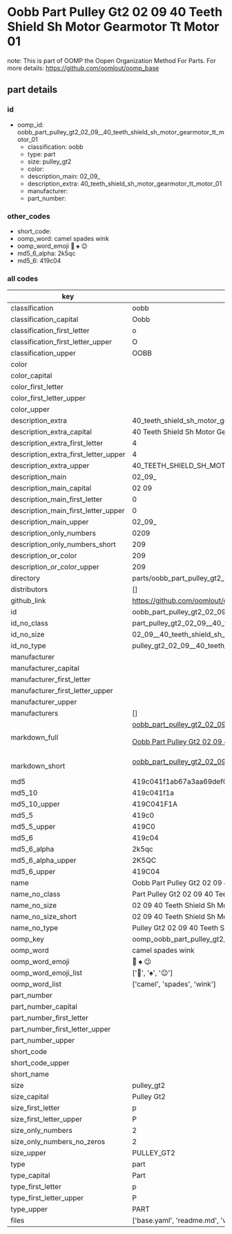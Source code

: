 # Oobb Part Pulley Gt2 02 09  40 Teeth Shield Sh Motor Gearmotor Tt Motor 01  

note: This is part of OOMP the Oopen Organization Method For Parts. For more details: https://github.com/oomlout/oomp_base

##  part details





### id
* oomp_id: oobb_part_pulley_gt2_02_09__40_teeth_shield_sh_motor_gearmotor_tt_motor_01
  * classification: oobb
  * type: part
  * size: pulley_gt2
  * color: 
  * description_main: 02_09_
  * description_extra: 40_teeth_shield_sh_motor_gearmotor_tt_motor_01
  * manufacturer: 
  * part_number: 

### other_codes
* short_code: 
* oomp_word: camel spades wink
* oomp_word_emoji :camel: :spades: :wink:
* md5_6_alpha: 2k5qc
* md5_6: 419c04

### all codes 
| key | value |  
| --- | --- |  
| classification | oobb |  
| classification_capital | Oobb |  
| classification_first_letter | o |  
| classification_first_letter_upper | O |  
| classification_upper | OOBB |  
| color |  |  
| color_capital |  |  
| color_first_letter |  |  
| color_first_letter_upper |  |  
| color_upper |  |  
| description_extra | 40_teeth_shield_sh_motor_gearmotor_tt_motor_01 |  
| description_extra_capital | 40 Teeth Shield Sh Motor Gearmotor Tt Motor 01 |  
| description_extra_first_letter | 4 |  
| description_extra_first_letter_upper | 4 |  
| description_extra_upper | 40_TEETH_SHIELD_SH_MOTOR_GEARMOTOR_TT_MOTOR_01 |  
| description_main | 02_09_ |  
| description_main_capital | 02 09  |  
| description_main_first_letter | 0 |  
| description_main_first_letter_upper | 0 |  
| description_main_upper | 02_09_ |  
| description_only_numbers | 0209 |  
| description_only_numbers_short | 209 |  
| description_or_color | 209 |  
| description_or_color_upper | 209 |  
| directory | parts/oobb_part_pulley_gt2_02_09__40_teeth_shield_sh_motor_gearmotor_tt_motor_01 |  
| distributors | [] |  
| github_link | https://github.com/oomlout/oomlout_oomp_part_src/tree/main/parts/oobb_part_pulley_gt2_02_09__40_teeth_shield_sh_motor_gearmotor_tt_motor_01/working |  
| id | oobb_part_pulley_gt2_02_09__40_teeth_shield_sh_motor_gearmotor_tt_motor_01 |  
| id_no_class | part_pulley_gt2_02_09__40_teeth_shield_sh_motor_gearmotor_tt_motor_01 |  
| id_no_size | 02_09__40_teeth_shield_sh_motor_gearmotor_tt_motor_01 |  
| id_no_type | pulley_gt2_02_09__40_teeth_shield_sh_motor_gearmotor_tt_motor_01 |  
| manufacturer |  |  
| manufacturer_capital |  |  
| manufacturer_first_letter |  |  
| manufacturer_first_letter_upper |  |  
| manufacturer_upper |  |  
| manufacturers | [] |  
| markdown_full | [oobb_part_pulley_gt2_02_09__40_teeth_shield_sh_motor_gearmotor_tt_motor_01](https://github.com/oomlout/oomlout_oomp_part_src/tree/main/parts/oobb_part_pulley_gt2_02_09__40_teeth_shield_sh_motor_gearmotor_tt_motor_01/working)<br>[](https://github.com/oomlout/oomlout_oomp_part_src/tree/main/parts/oobb_part_pulley_gt2_02_09__40_teeth_shield_sh_motor_gearmotor_tt_motor_01/working)<br>[Oobb Part Pulley Gt2 02 09  40 Teeth Shield Sh Motor Gearmotor Tt Motor 01](https://github.com/oomlout/oomlout_oomp_part_src/tree/main/parts/oobb_part_pulley_gt2_02_09__40_teeth_shield_sh_motor_gearmotor_tt_motor_01/working)<br><br> |  
| markdown_short | [oobb_part_pulley_gt2_02_09__40_teeth_shield_sh_motor_gearmotor_tt_motor_01](https://github.com/oomlout/oomlout_oomp_part_src/tree/main/parts/oobb_part_pulley_gt2_02_09__40_teeth_shield_sh_motor_gearmotor_tt_motor_01/working)<br><br> |  
| md5 | 419c041f1ab67a3aa69def075bf0599d |  
| md5_10 | 419c041f1a |  
| md5_10_upper | 419C041F1A |  
| md5_5 | 419c0 |  
| md5_5_upper | 419C0 |  
| md5_6 | 419c04 |  
| md5_6_alpha | 2k5qc |  
| md5_6_alpha_upper | 2K5QC |  
| md5_6_upper | 419C04 |  
| name | Oobb Part Pulley Gt2 02 09  40 Teeth Shield Sh Motor Gearmotor Tt Motor 01 |  
| name_no_class | Part Pulley Gt2 02 09  40 Teeth Shield Sh Motor Gearmotor Tt Motor 01 |  
| name_no_size | 02 09  40 Teeth Shield Sh Motor Gearmotor Tt Motor 01 |  
| name_no_size_short | 02 09  40 Teeth Shield Sh Motor Gearmotor Tt Motor 01 |  
| name_no_type | Pulley Gt2 02 09  40 Teeth Shield Sh Motor Gearmotor Tt Motor 01 |  
| oomp_key | oomp_oobb_part_pulley_gt2_02_09__40_teeth_shield_sh_motor_gearmotor_tt_motor_01 |  
| oomp_word | camel spades wink |  
| oomp_word_emoji | :camel: :spades: :wink: |  
| oomp_word_emoji_list | [':camel:', ':spades:', ':wink:'] |  
| oomp_word_list | ['camel', 'spades', 'wink'] |  
| part_number |  |  
| part_number_capital |  |  
| part_number_first_letter |  |  
| part_number_first_letter_upper |  |  
| part_number_upper |  |  
| short_code |  |  
| short_code_upper |  |  
| short_name |  |  
| size | pulley_gt2 |  
| size_capital | Pulley Gt2 |  
| size_first_letter | p |  
| size_first_letter_upper | P |  
| size_only_numbers | 2 |  
| size_only_numbers_no_zeros | 2 |  
| size_upper | PULLEY_GT2 |  
| type | part |  
| type_capital | Part |  
| type_first_letter | p |  
| type_first_letter_upper | P |  
| type_upper | PART |  
| files | ['base.yaml', 'readme.md', 'working.json', 'working.yaml'] |  
